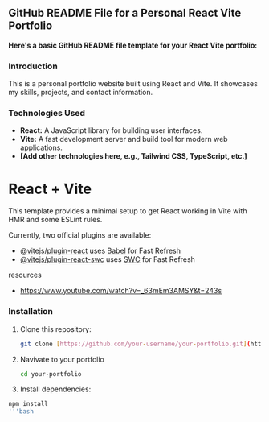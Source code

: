 ## **GitHub README File for a Personal React Vite Portfolio**

**Here's a basic GitHub README file template for your React Vite portfolio:**

### **Introduction**

This is a personal portfolio website built using React and Vite. It showcases my skills, projects, and contact information.

### **Technologies Used**
* **React:** A JavaScript library for building user interfaces.
* **Vite:** A fast development server and build tool for modern web applications.
* **[Add other technologies here, e.g., Tailwind CSS, TypeScript, etc.]**

# React + Vite

This template provides a minimal setup to get React working in Vite with HMR and some ESLint rules.

Currently, two official plugins are available:

- [@vitejs/plugin-react](https://github.com/vitejs/vite-plugin-react/blob/main/packages/plugin-react/README.md) uses [Babel](https://babeljs.io/) for Fast Refresh
- [@vitejs/plugin-react-swc](https://github.com/vitejs/vite-plugin-react-swc) uses [SWC](https://swc.rs/) for Fast Refresh

resources 
- https://www.youtube.com/watch?v=_63mEm3AMSY&t=243s

### **Installation**
1. Clone this repository:
   ```bash
   git clone [https://github.com/your-username/your-portfolio.git](https://github.com/your-username/your-portfolio.git)

2. Navivate to your portfolio
   ```bash
   cd your-portfolio

3. Install dependencies:
```bash
npm install
'''bash




